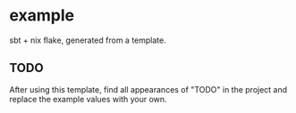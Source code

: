 # example

sbt + nix flake, generated from a template.

## TODO

After using this template, find all appearances of "TODO" in the project and replace the example values with your own.
